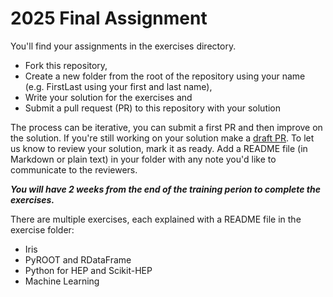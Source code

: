 # 2025 Final Assignment

You'll find your assignments in the exercises directory.
- Fork this repository,
- Create a new folder from the root of the repository using your name (e.g. FirstLast using your first and last name),
- Write your solution for the exercises and
- Submit a pull request (PR) to this repository with your solution

The process can be iterative, you can submit a first PR and then improve on the solution.
If you're still working on your solution make a [draft PR](https://github.blog/2019-02-14-introducing-draft-pull-requests/). To let us know to review your solution, mark it as ready.
Add a README file (in Markdown or plain text) in your folder with any note you'd like to communicate to the reviewers.

***You will have 2 weeks from the end of the training perion to complete the exercises.***

There are multiple exercises, each explained with a README file in the exercise folder:
- Iris
- PyROOT and RDataFrame
- Python for HEP and Scikit-HEP
- Machine Learning


